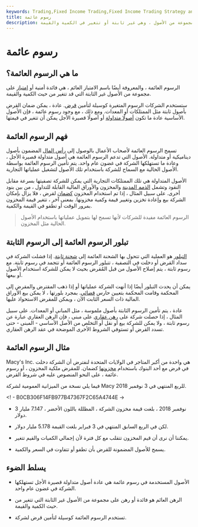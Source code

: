 ```yaml
---
keywords: Trading,Fixed Income Trading,Fixed Income Trading Strategy and Education,Strategy and Education
title: رسوم عائمة
description: الرهن العائم هو فائدة أو رهن على مجموعة من الأصول ، وهي غير ثابتة أو تتغير في الكمية والقيمة.
---
```


# رسوم عائمة
## ما هي الرسوم العائمة؟

الرسوم العائمة ، والمعروفة أيضًا باسم الامتياز العائم ، هي فائدة أمنية أو [امتياز](/lien) على مجموعة من الأصول غير الثابتة التي قد تتغير من حيث الكمية والقيمة.

ستستخدم الشركات الرسوم المتغيرة كوسيلة لتأمين [قرض](/loan). عادة ، يمكن ضمان القرض بأصول ثابتة مثل الممتلكات أو المعدات. ومع ذلك ، مع وجود رسوم عائمة ، فإن الأصول الأساسية عادة ما تكون [أصولًا متداولة](/currentassets) أو أصولًا قصيرة الأجل يمكن أن تتغير في قيمتها.

## فهم الرسوم العائمة

تسمح الرسوم العائمة لأصحاب الأعمال بالوصول إلى [رأس المال](/capital) المضمون بأصول ديناميكية أو متداولة. الأصول التي تدعم الرسوم العائمة هي أصول متداولة قصيرة الأجل ، وعادة ما تستهلكها الشركة في غضون عام واحد. يتم تأمين الرسوم العائمة بواسطة الأصول الحالية مع السماح للشركة باستخدام تلك الأصول لتشغيل عملياتها التجارية.

الأصول المتداولة هي تلك الممتلكات التجارية التي يمكن للشركة تصفيتها بسرعة مقابل النقود وتشمل [الذمم المدينة](/accountsreceivable) والمخزون والأوراق المالية القابلة للتداول ، من بين بنود أخرى. على سبيل المثال ، إذا تم استخدام المخزون [كضمان](/collateral) لقرض ، فلا يزال بإمكان الشركة بيع وإعادة تخزين وتغيير قيمة وكمية مخزونها. بمعنى آخر ، تتغير قيمة المخزون بمرور الوقت أو تطفو في القيمة والكمية.

> الرسوم العائمة مفيدة للشركات لأنها تسمح لها بتمويل عملياتها باستخدام الأصول الحالية مثل المخزون.

>

## تبلور الرسوم العائمة إلى الرسوم الثابتة

[التبلور](/crystallization) هو العملية التي تتحول بها الشحنة العائمة إلى [شحنة ثابتة](/fixed-charge). إذا فشلت الشركة في سداد القرض أو دخلت في التصفية ، تتبلور الرسوم العائمة أو تتجمد في رسوم ثابتة. مع رسوم ثابتة ، يتم إصلاح الأصول من قبل المُقرض بحيث لا يمكن للشركة استخدام الأصول أو بيعها.

يمكن أن يحدث التبلور أيضًا إذا أنهت الشركة عملياتها أو إذا ذهب المقترض والمقرض إلى المحكمة وقامت المحكمة بتعيين حارس [قضائي](/receiver). بمجرد بلورتها ، لا يمكن بيع الأوراق المالية ذات السعر الثابت الآن ، ويمكن للمقرض الاستحواذ عليها.

عادة ، يتم تأمين الرسوم الثابتة بأصول ملموسة ، مثل المباني أو المعدات. على سبيل المثال ، إذا حصلت شركة على [رهن عقاري](/mortgage) على مبنى ، فإن الرهن العقاري عبارة عن رسوم ثابتة ، ولا يمكن للشركة بيع أو نقل أو التخلص من الأصل الأساسي - المبنى - حتى تسدد القرض أو تستوفي الشروط الأخرى الموضحة في عقد الرهن العقاري.

## مثال الرسوم العائمة

Macy's Inc. هي واحدة من أكبر المتاجر في الولايات المتحدة لنفترض أن الشركة دخلت في قرض مع أحد البنوك باستخدام [مخزونها](/inventory) كضمان. للمقرض ملكية المخزون ، أو رسوم عائمة ، على النحو المنصوص عليه في شروط القرض.

فيما يلي نسخة من الميزانية العمومية لشركة Macy للربع المنتهي في 3 نوفمبر 2018.

<! - B0CB306F14FB977B47367F2C65A4744E ->

- 3 نوفمبر 2018 ، بلغت قيمة مخزون الشركة ، المظللة باللون الأخضر ، 7.147 مليار دولار.

- لكن في الربع السابق المنتهي في 3 فبراير بلغت القيمة 5.178 مليار دولار.

- يمكننا أن نرى أن قيم المخزون تتقلب مع كل فترة لأن إجمالي الكميات والقيم تتغير.

- يسمح للأصول المضمونة للقرض بأن تطفو أو تتفاوت في السعر والكمية.

## يسلط الضوء

- الأصول المستخدمة في رسوم عائمة هي عادة أصول متداولة قصيرة الأجل تستهلكها الشركة في غضون عام واحد.

- الرهن العائم هو فائدة أو رهن على مجموعة من الأصول غير الثابتة التي تتغير من حيث الكمية والقيمة.

- تستخدم الرسوم العائمة كوسيلة لتأمين قرض لشركة.

